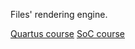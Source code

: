 Files' rendering engine.

[Quartus course](https://drive.google.com/drive/folders/0B2DyhVuZZ3BFY0hvRVlHS2dhZDA)
[SoC course](https://drive.google.com/drive/folders/0B2DyhVuZZ3BFNDdybHVYZlFQY1k)
